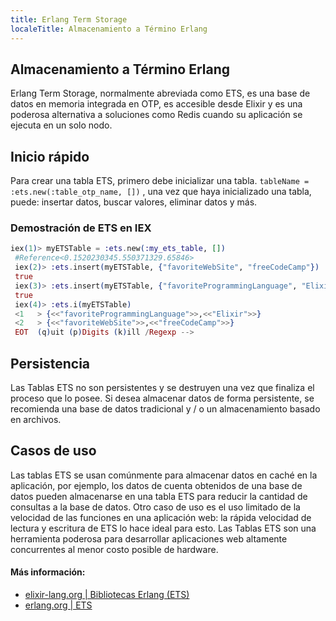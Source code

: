 ```yaml
---
title: Erlang Term Storage
localeTitle: Almacenamiento a Término Erlang
---
```

## Almacenamiento a Término Erlang

Erlang Term Storage, normalmente abreviada como ETS, es una base de datos en memoria integrada en OTP, es accesible desde Elixir y es una poderosa alternativa a soluciones como Redis cuando su aplicación se ejecuta en un solo nodo.

## Inicio rápido

Para crear una tabla ETS, primero debe inicializar una tabla. `tableName = :ets.new(:table_otp_name, [])` , una vez que haya inicializado una tabla, puede: insertar datos, buscar valores, eliminar datos y más.

### Demostración de ETS en IEX

```elixir
iex(1)> myETSTable = :ets.new(:my_ets_table, []) 
 #Reference<0.1520230345.550371329.65846> 
 iex(2)> :ets.insert(myETSTable, {"favoriteWebSite", "freeCodeCamp"}) 
 true 
 iex(3)> :ets.insert(myETSTable, {"favoriteProgrammingLanguage", "Elixir"}) 
 true 
 iex(4)> :ets.i(myETSTable) 
 <1   > {<<"favoriteProgrammingLanguage">>,<<"Elixir">>} 
 <2   > {<<"favoriteWebSite">>,<<"freeCodeCamp">>} 
 EOT  (q)uit (p)Digits (k)ill /Regexp --> 
```

## Persistencia

Las Tablas ETS no son persistentes y se destruyen una vez que finaliza el proceso que lo posee. Si desea almacenar datos de forma persistente, se recomienda una base de datos tradicional y / o un almacenamiento basado en archivos.

## Casos de uso

Las tablas ETS se usan comúnmente para almacenar datos en caché en la aplicación, por ejemplo, los datos de cuenta obtenidos de una base de datos pueden almacenarse en una tabla ETS para reducir la cantidad de consultas a la base de datos. Otro caso de uso es el uso limitado de la velocidad de las funciones en una aplicación web: la rápida velocidad de lectura y escritura de ETS lo hace ideal para esto. Las Tablas ETS son una herramienta poderosa para desarrollar aplicaciones web altamente concurrentes al menor costo posible de hardware.

#### Más información:

*   [elixir-lang.org | Bibliotecas Erlang (ETS)](https://elixir-lang.org/getting-started/erlang-libraries.html#erlang-term-storage)
*   [erlang.org | ETS](http://erlang.org/doc/man/ets.html)